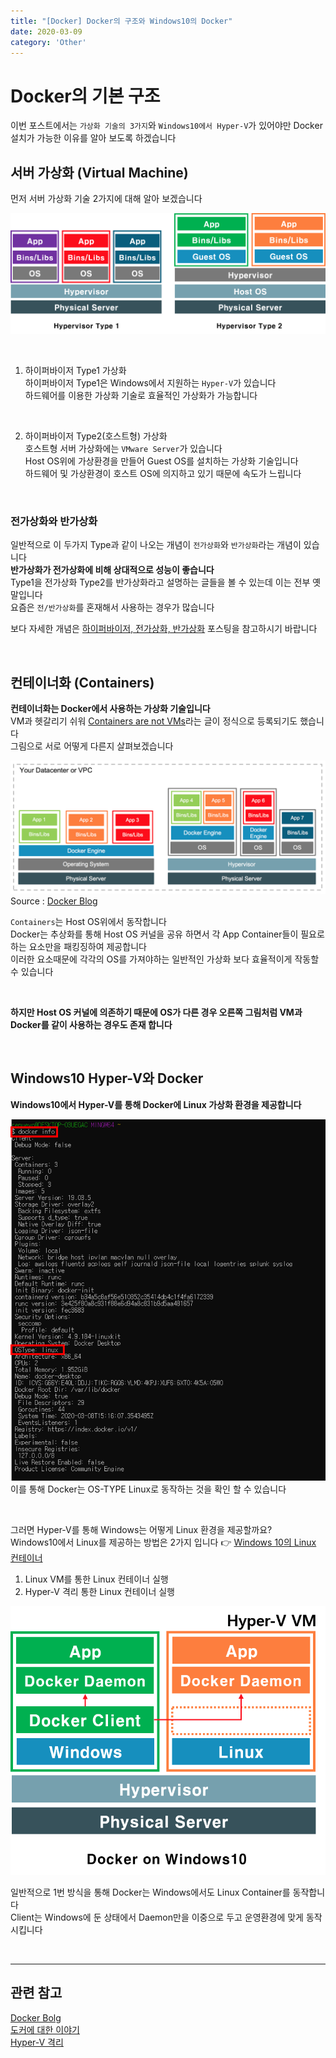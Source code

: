 ```yaml
---
title: "[Docker] Docker의 구조와 Windows10의 Docker"
date: 2020-03-09
category: 'Other'
---
```


# Docker의 기본 구조  
이번 포스트에서는 `가상화 기술의 3가지`와 `Windows10에서 Hyper-V`가 있어야만 Docker 설치가 가능한 이유를 알아 보도록 하겠습니다  

## 서버 가상화 (Virtual Machine)  
먼저 서버 가상화 기술 2가지에 대해 알아 보겠습니다  

![Server Virtual](./images/hypervisor.png)  

<br/>

1. 하이퍼바이저 Type1 가상화  
하이퍼바이저 Type1은 Windows에서 지원하는 `Hyper-V`가 있습니다  
하드웨어를 이용한 가상화 기술로 효율적인 가상화가 가능합니다  

<br/>

2. 하이퍼바이저 Type2(호스트형) 가상화  
호스트형 서버 가상화에는 `VMware Server`가 있습니다  
Host OS위에 가상환경을 만들어 Guest OS를 설치하는 가상화 기술입니다  
하드웨어 및 가상환경이 호스트 OS에 의지하고 있기 때문에 속도가 느립니다   

<br/>

### 전가상화와 반가상화
일반적으로 이 두가지 Type과 같이 나오는 개념이 `전가상화`와 `반가상화`라는 개념이 있습니다    
**반가상화가 전가상화에 비해 상대적으로 성능이 좋습니다**  
Type1을 전가상화 Type2를 반가상화라고 설명하는 글들을 볼 수 있는데 이는 전부 옛말입니다  
요즘은 `전/반가상화`를 혼재해서 사용하는 경우가 많습니다  

보다 자세한 개념은 [하이퍼바이저, 전가상화, 반가상화](https://itholic.github.io/hypervisor/) 포스팅을 참고하시기 바랍니다    

<br/>

## 컨테이너화 (Containers)  
**컨테이너화는 Docker에서 사용하는 가상화 기술입니다**  
VM과 헷갈리기 쉬워 [Containers are not VMs](https://www.docker.com/blog/containers-are-not-vms/)라는 글이 정식으로 등록되기도 했습니다  
그림으로 서로 어떻게 다른지 살펴보겠습니다  

![containers-vm](./images/docker-structure.png)  
<span class='img_caption'>Source : [Docker Blog](https://www.docker.com/blog/containers-and-vms-together/)</span>  

`Containers`는 Host OS위에서 동작합니다  
Docker는 추상화를 통해 Host OS 커널을 공유 하면서 각 App Container들이 필요로 하는 요소만을 패킹징하여 제공합니다  
이러한 요소때문에 각각의 OS를 가져야하는 일반적인 가상화 보다 효율적이게 작동할 수 있습니다  

<br/>

**하지만 Host OS 커널에 의존하기 때문에 OS가 다른 경우 오른쪽 그림처럼 VM과 Docker를 같이 사용하는 경우도 존재 합니다**  

<br/>

## Windows10 Hyper-V와 Docker  
**Windows10에서 Hyper-V를 통해 Docker에 Linux 가상화 환경을 제공합니다**  

![Docker OS Type](./images/docker-info.PNG)  
이를 통해 Docker는 OS-TYPE Linux로 동작하는 것을 확인 할 수 있습니다  

<br/>

그러면 Hyper-V를 통해 Windows는 어떻게 Linux 환경을 제공할까요?  
Windows10에서 Linux를 제공하는 방법은 2가지 입니다 :point_right: [Windows 10의 Linux 컨테이너](https://docs.microsoft.com/ko-kr/virtualization/windowscontainers/deploy-containers/linux-containers)    

1. Linux VM를 통한 Linux 컨테이너 실행
2. Hyper-V 격리 통한 Linux 컨테이너 실행

![docker on windows](./images/docker-on-windows.png)

일반적으로 1번 방식을 통해 Docker는 Windows에서도 Linux Container를 동작합니다  
Client는 Windows에 둔 상태에서 Daemon만을 이중으로 두고 운영환경에 맞게 동작 시킵니다   

<br/>

---  
## 관련 참고  
[Docker Bolg](https://www.docker.com/blog/)  
[도커에 대한 이야기](https://medium.com/@jwyeom63/%EC%8B%9C%EC%9E%91%ED%95%98%EB%8A%94-%EC%9D%B4%EB%93%A4%EC%9D%84-%EC%9C%84%ED%95%9C-%EC%BB%A8%ED%85%8C%EC%9D%B4%EB%84%88-vm-%EA%B7%B8%EB%A6%AC%EA%B3%A0-%EB%8F%84%EC%BB%A4%EC%97%90-%EB%8C%80%ED%95%9C-%EC%9D%B4%EC%95%BC%EA%B8%B0-3a04c000cb5c)  
[Hyper-V 격리](https://docs.microsoft.com/ko-kr/virtualization/windowscontainers/manage-containers/hyperv-container)  